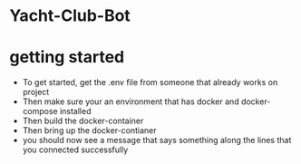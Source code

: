 # Yacht-Club-Bot

# getting started
- To get started, get the .env file from someone that already works on project
- Then make sure your an environment that has docker and docker-compose installed
- Then build the docker-container
- Then bring up the docker-contianer
- you should now see a message that says something along the lines that you connected successfully